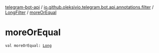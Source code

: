 [telegram-bot-api](../../index.md) / [io.github.oleksivio.telegram.bot.api.annotations.filter](../index.md) / [LongFilter](index.md) / [moreOrEqual](./more-or-equal.md)

# moreOrEqual

`val moreOrEqual: `[`Long`](https://kotlinlang.org/api/latest/jvm/stdlib/kotlin/-long/index.html)